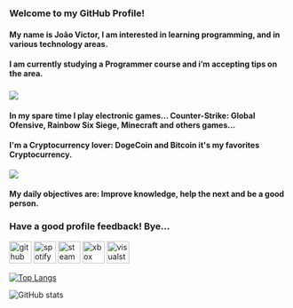 ### **Welcome to my GitHub Profile!**
#### My name is João Victor, I am interested in learning programming, and in various technology areas.

#### I am currently studying a Programmer course and i’m accepting tips on the area.

### ![](https://i.pinimg.com/originals/b0/73/e9/b073e9150cc603e3a5b757be38fc771b.jpg)

#### In my spare time I play electronic games... Counter-Strike: Global Ofensive, Rainbow Six Siege, Minecraft and others games...

#### I'm a Cryptocurrency lover: DogeCoin and Bitcoin it's my favorites Cryptocurrency.

![](https://www.infomoney.com.br/wp-content/uploads/2019/06/dogecoin.jpg?fit=561%2C380&quality=50&strip=all)

#### My daily objectives are: Improve knowledge, help the next and be a good person.

### Have a good profile feedback! Bye...

[<img src='https://cdn.jsdelivr.net/npm/simple-icons@3.0.1/icons/github.svg' alt='github' height='40'>](https://github.com/JoaoVictorCB)  [<img src='https://cdn.jsdelivr.net/npm/simple-icons@3.0.1/icons/spotify.svg' alt='spotify' height='40'>](Joao.VictorCB)  [<img src='https://cdn.jsdelivr.net/npm/simple-icons@3.0.1/icons/steam.svg' alt='steam' height='40'>](MelbyLau)  [<img src='https://cdn.jsdelivr.net/npm/simple-icons@3.0.1/icons/xbox.svg' alt='xbox' height='40'>](Jaioon)  [<img src='https://cdn.jsdelivr.net/npm/simple-icons@3.0.1/icons/visualstudio.svg' alt='visualstudio' height='40'>](JoaoVicorCB)  

[![Top Langs](https://github-readme-stats.vercel.app/api/top-langs/?username=JoaoVictorCB)](https://github.com/anuraghazra/github-readme-stats)

![GitHub stats](https://github-readme-stats.vercel.app/api?username=JoaoVictorCB&show_icons=true)  
